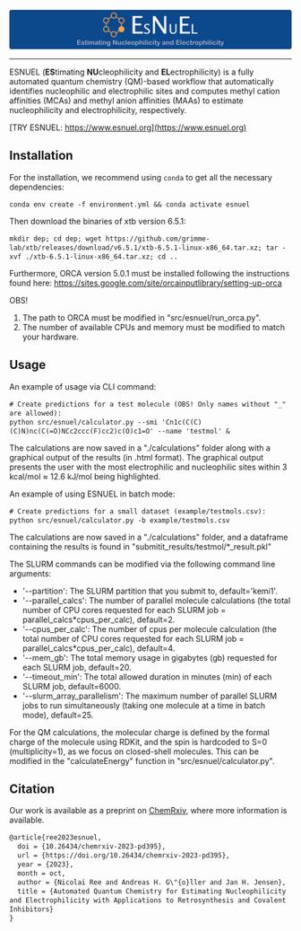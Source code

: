 <p align="center">
  <img src="image/logo.png"/>
</p>

---

ESNUEL (**ES**timating **NU**cleophilicity and **EL**ectrophilicity) is a fully automated quantum chemistry (QM)-based workflow that automatically identifies nucleophilic and electrophilic sites and computes methyl cation affinities (MCAs) and methyl anion affinities (MAAs) to estimate nucleophilicity and electrophilicity, respectively.

[TRY ESNUEL: https://www.esnuel.org](https://www.esnuel.org)

## Installation

For the installation, we recommend using `conda` to get all the necessary dependencies:

    conda env create -f environment.yml && conda activate esnuel


Then download the binaries of xtb version 6.5.1:

    mkdir dep; cd dep; wget https://github.com/grimme-lab/xtb/releases/download/v6.5.1/xtb-6.5.1-linux-x86_64.tar.xz; tar -xvf ./xtb-6.5.1-linux-x86_64.tar.xz; cd ..


Furthermore, ORCA version 5.0.1 must be installed following the instructions found here: https://sites.google.com/site/orcainputlibrary/setting-up-orca

OBS! 
  1) The path to ORCA must be modified in "src/esnuel/run_orca.py".
  2) The number of available CPUs and memory must be modified to match your hardware.


## Usage

An example of usage via CLI command:

    # Create predictions for a test molecule (OBS! Only names without "_" are allowed):
    python src/esnuel/calculator.py --smi 'Cn1c(C(C)(C)N)nc(C(=O)NCc2ccc(F)cc2)c(O)c1=O' --name 'testmol' &
    

The calculations are now saved in a "./calculations" folder along with a graphical output of the results (in .html format).
The graphical output presents the user with the most electrophilic and nucleophilic sites within 3 kcal/mol ≈ 12.6 kJ/mol being highlighted.

An example of using ESNUEL in batch mode:

    # Create predictions for a small dataset (example/testmols.csv):
    python src/esnuel/calculator.py -b example/testmols.csv

The calculations are now saved in a "./calculations" folder, and a dataframe containing the results is found in "submitit_results/testmol/*_result.pkl"


The SLURM commands can be modified via the following command line arguments:
  - '--partition': The SLURM partition that you submit to, default='kemi1'.
  - '--parallel_calcs': The number of parallel molecule calculations (the total number of CPU cores requested for each SLURM job = parallel_calcs*cpus_per_calc), default=2.
  - '--cpus_per_calc': The number of cpus per molecule calculation (the total number of CPU cores requested for each SLURM job = parallel_calcs*cpus_per_calc), default=4.
  - '--mem_gb': The total memory usage in gigabytes (gb) requested for each SLURM job, default=20.
  - '--timeout_min': The total allowed duration in minutes (min) of each SLURM job, default=6000.
  - '--slurm_array_parallelism': The maximum number of parallel SLURM jobs to run simultaneously (taking one molecule at a time in batch mode), default=25.


  For the QM calculations, the molecular charge is defined by the formal charge of the molecule using RDKit, and the spin is hardcoded to S=0 (multiplicity=1), as we focus on closed-shell molecules.
  This can be modified in the "calculateEnergy" function in "src/esnuel/calculator.py".


## Citation 

Our work is available as a preprint on [ChemRxiv](https://doi.org/10.26434/chemrxiv-2023-pd395), where more information is available. 
```
@article{ree2023esnuel,
  doi = {10.26434/chemrxiv-2023-pd395},
  url = {https://doi.org/10.26434/chemrxiv-2023-pd395},
  year = {2023},
  month = oct,
  author = {Nicolai Ree and Andreas H. G\"{o}ller and Jan H. Jensen},
  title = {Automated Quantum Chemistry for Estimating Nucleophilicity and Electrophilicity with Applications to Retrosynthesis and Covalent Inhibitors}
}
```
